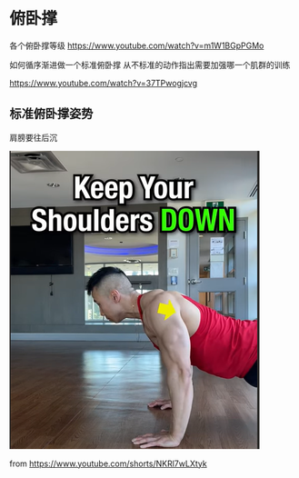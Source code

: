 # 俯卧撑

各个俯卧撑等级
https://www.youtube.com/watch?v=m1W1BGpPGMo

如何循序渐进做一个标准俯卧撑
从不标准的动作指出需要加强哪一个肌群的训练

https://www.youtube.com/watch?v=37TPwogjcvg


## 标准俯卧撑姿势

肩膀要往后沉

![肩膀要往后沉](https://raw.githubusercontent.com/HongXiaoHong/images/main/picture/20230801212148.png)

from https://www.youtube.com/shorts/NKRl7wLXtyk